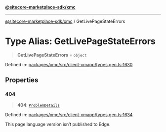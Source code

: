 [**@sitecore-marketplace-sdk/xmc**](../README.md)

***

[@sitecore-marketplace-sdk/xmc](../README.md) / GetLivePageStateErrors

# Type Alias: GetLivePageStateErrors

> **GetLivePageStateErrors** = `object`

Defined in: [packages/xmc/src/client-xmapp/types.gen.ts:1630](https://github.com/Sitecore/sitecore-marketplace-sdk/blob/af886e6134b8d1079ef5b8ef70b7eb2f1d9c8aeb/packages/xmc/src/client-xmapp/types.gen.ts#L1630)

## Properties

### 404

> **404**: [`ProblemDetails`](ProblemDetails.md)

Defined in: [packages/xmc/src/client-xmapp/types.gen.ts:1634](https://github.com/Sitecore/sitecore-marketplace-sdk/blob/af886e6134b8d1079ef5b8ef70b7eb2f1d9c8aeb/packages/xmc/src/client-xmapp/types.gen.ts#L1634)

This page language version isn’t published to Edge.
